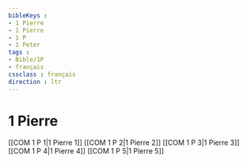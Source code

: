 ```yaml
---
bibleKeys : 
- 1 Pierre
- 1 Pierre
- 1 P
- 1 Peter
tags : 
- Bible/1P
- français
cssclass : français
direction : ltr
---
```


# 1 Pierre

[[COM 1 P 1|1 Pierre 1]]
[[COM 1 P 2|1 Pierre 2]]
[[COM 1 P 3|1 Pierre 3]]
[[COM 1 P 4|1 Pierre 4]]
[[COM 1 P 5|1 Pierre 5]]
